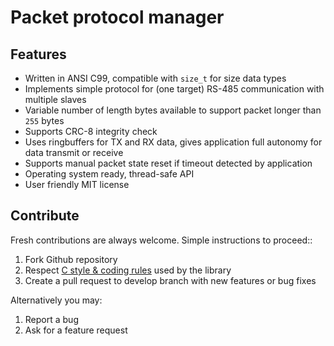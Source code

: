 # Packet protocol manager

## Features

* Written in ANSI C99, compatible with ``size_t`` for size data types
* Implements simple protocol for (one target) RS-485 communication with multiple slaves
* Variable number of length bytes available to support packet longer than `255` bytes
* Supports CRC-8 integrity check
* Uses ringbuffers for TX and RX data, gives application full autonomy for data transmit or receive
* Supports manual packet state reset if timeout detected by application
* Operating system ready, thread-safe API
* User friendly MIT license

## Contribute

Fresh contributions are always welcome. Simple instructions to proceed::

1. Fork Github repository
2. Respect [C style & coding rules](https://github.com/MaJerle/c-code-style) used by the library
3. Create a pull request to develop branch with new features or bug fixes

Alternatively you may:

1. Report a bug
2. Ask for a feature request
